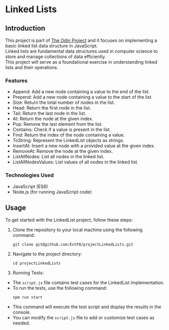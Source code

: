 # Linked Lists

## Introduction

This project is part of [The Odin Project](https://www.theodinproject.com/lessons/javascript-linked-lists) and it focuses on implementing a basic linked list data structure in JavaScript.<br />
Linked lists are fundamental data structures used in computer science to store and manage collections of data efficiently.<br />
This project will serve as a foundational exercise in understanding linked lists and their operations.

### Features

- Append: Add a new node containing a value to the end of the list.
- Prepend: Add a new node containing a value to the start of the list.
- Size: Return the total number of nodes in the list.
- Head: Return the first node in the list.
- Tail: Return the last node in the list.
- At: Return the node at the given index.
- Pop: Remove the last element from the list.
- Contains: Check if a value is present in the list.
- Find: Return the index of the node containing a value.
- ToString: Represent the LinkedList objects as strings.
- InsertAt: Insert a new node with a provided value at the given index.
- RemoveAt: Remove the node at the given index.
- ListAllNodes: List all nodes in the linked list.
- ListAllNodesValues: List values of all nodes in the linked list.

### Technologies Used

-   JavaScript (ES6)
-   Node.js (for running JavaScript code)

## Usage

To get started with the LinkedList project, follow these steps:

1. Clone the repository to your local machine using the following command:
    ```
    git clone git@github.com:ExtF8/projectLinkedLists.git
    ```
2. Navigate to the project directory:
    ```
    cd projectLinkedLists
    ```
3. Running Tests:
- The `script.js` file contains test cases for the LinkedList implementation.
- To run the tests, use the following command:
    ```
    npm run start
    ```
- This command will execute the test script and display the results in the console.
- You can modify the `script.js` file to add or customize test cases as needed.

